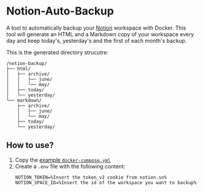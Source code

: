 # Notion-Auto-Backup

A tool to automatically backup your [Notion](https://notion.so) workspace with Docker. This tool will generate an HTML and a Markdown copy of your workspace every day and keep today's, yesterday's and the first of each month's backup.

This is the generated directory strucutre:

```
/notion-backup/
├── html/
│   ├── archive/
│   │   ├── june/
│   │   └── may/
│   ├── today/
│   └── yesterday/
└── markdown/
    ├── archive/
    │   ├── june/
    │   └── may/
    ├── today/
    └── yesterday/
```

## How to use?

1. Copy the [example `docker-compose.yml`](https://github.com/Samuel-Martineau/Notion-Auto-Backup/blob/main/docker-compose.yml)
2. Create a `.env` file with the following content:
    ```properties
    NOTION_TOKEN=%Insert the token_v2 cookie from notion.so%
    NOTION_SPACE_ID=%Insert the id of the workspace you want to backup%
    ```
